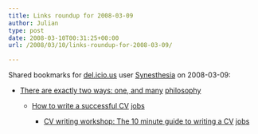 ```yaml
---
title: Links roundup for 2008-03-09
author: Julian
type: post
date: 2008-03-10T00:31:25+00:00
url: /2008/03/10/links-roundup-for-2008-03-09/

---
```

Shared bookmarks for [del.icio.us][1] user [Synesthesia][2] on 2008-03-09:

  * [There are exactly two ways: one, and many][3] 
    [philosophy][4] </li> 
    
      * [How to write a successful CV][5] 
        [jobs][6] </li> 
        
          * [CV writing workshop: The 10 minute guide to writing a CV][7] 
            [jobs][6] </li> </ul>

 [1]: https://del.icio.us/
 [2]: https://del.icio.us/synesthesia
 [3]: https://williamtozier.com/slurry/2008/03/03/there-are-exactly-two-ways-one-and-many
 [4]: https://del.icio.us/synesthesia/philosophy
 [5]: https://www.kent.ac.uk/careers/cv.htm
 [6]: https://del.icio.us/synesthesia/jobs
 [7]: https://www.computingcareers.co.uk/vnunet/features/2129993/cv-writing-workshop-minute-guide-writing-cv